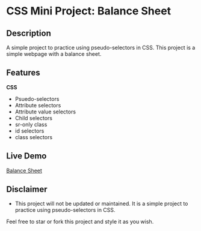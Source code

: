 # CSS Mini Project: Balance Sheet

## Description

A simple project to practice using pseudo-selectors in CSS. This project is a simple webpage with a balance sheet.

## Features

**CSS**

-   Psuedo-selectors
-   Attribute selectors
-   Attribute value selectors
-   Child selectors
-   sr-only class
-   id selectors
-   class selectors

## Live Demo

[Balance Sheet](https://quintin-dev.github.io/CSS-Mini_Projects-Balance_Sheet/)

## Disclaimer

-   This project will not be updated or maintained. It is a simple project to practice using pseudo-selectors in CSS.

Feel free to star or fork this project and style it as you wish.
